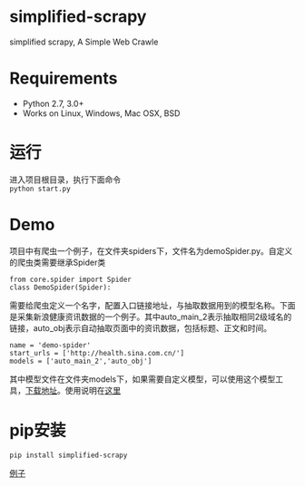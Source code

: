 # simplified-scrapy
simplified scrapy, A Simple Web Crawle
# Requirements
+ Python 2.7, 3.0+
+ Works on Linux, Windows, Mac OSX, BSD
# 运行
进入项目根目录，执行下面命令  
`python start.py`
# Demo
项目中有爬虫一个例子，在文件夹spiders下，文件名为demoSpider.py。自定义的爬虫类需要继承Spider类
```
from core.spider import Spider 
class DemoSpider(Spider):
```
需要给爬虫定义一个名字，配置入口链接地址，与抽取数据用到的模型名称。下面是采集新浪健康资讯数据的一个例子。其中auto_main_2表示抽取相同2级域名的链接，auto_obj表示自动抽取页面中的资讯数据，包括标题、正文和时间。
```
name = 'demo-spider'
start_urls = ['http://health.sina.com.cn/']
models = ['auto_main_2','auto_obj']
```
其中模型文件在文件夹models下，如果需要自定义模型，可以使用这个模型工具，[下载地址](https://github.com/yiyedata/yiyespider/raw/master/publish/yiyeclient_0.9.zip)。使用说明在[这里](https://github.com/yiyedata/yiyespider/raw/master/%E4%B8%80%E4%B8%9A%E5%88%86%E5%B8%83%E5%BC%8F%E9%80%9A%E7%94%A8%E9%87%87%E9%9B%86%E7%B3%BB%E7%BB%9F%E6%A8%A1%E5%9E%8B%E5%B7%A5%E5%85%B7%E6%96%87%E6%A1%A3.docx)

# pip安装
```
pip install simplified-scrapy
```
[例子](https://github.com/yiyedata/simplified-scrapy-demo)

